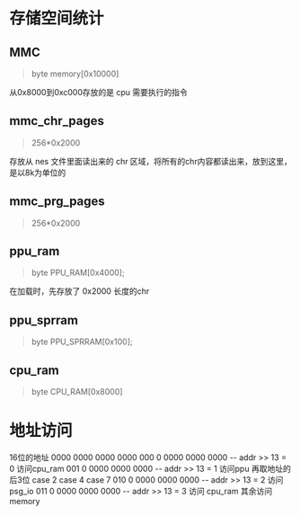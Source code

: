 # 存储空间统计
## MMC
> byte memory[0x10000]

从0x8000到0xc000存放的是 cpu 需要执行的指令

## mmc_chr_pages
> 256\*0x2000

存放从 nes 文件里面读出来的 chr 区域，将所有的chr内容都读出来，放到这里，是以8k为单位的

## mmc_prg_pages
> 256\*0x2000

## ppu_ram
> byte PPU_RAM[0x4000];

在加载时，先存放了 0x2000 长度的chr

## ppu_sprram
> byte PPU_SPRRAM[0x100];


## cpu_ram
> byte CPU_RAM[0x8000]


# 地址访问
16位的地址
0000 0000 0000 0000
000 0 0000 0000 0000 -- addr >> 13 = 0 访问cpu_ram
001  0 0000 0000 0000 -- addr >> 13 = 1 访问ppu
	再取地址的后3位
		case 2
		case 4
		case 7
010 0 0000 0000 0000 -- addr >> 13 = 2 访问 psg_io
011 0 0000 0000 0000 -- addr >> 13 = 3 访问 cpu_ram
其余访问 memory

